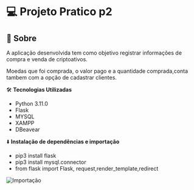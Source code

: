 # :computer: Projeto Pratico p2


## :rocket: Sobre
 A aplicação desenvolvida tem como objetivo registrar informações de compra e venda de criptoativos.

 Moedas que foi comprada, o valor pago e a quantidade comprada,conta tambem com a opção de cadastrar clientes.

:hammer_and_wrench: **Tecnologias Utilizadas**
* Python 3.11.0
* Flask
* MYSQL
* XAMPP
* DBeavear

:arrow_down: **Instalação de dependências e importação**
* pip3 install flask
* pip3 install mysql.connector
* from flask import Flask, request,render_template,redirect

![Importação](https://github.com/Doni-zete/Projeto-Pratico-p2/blob/main/images/1.jpg)




 
